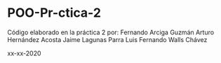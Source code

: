 # POO-Pr-ctica-2

Código elaborado en la práctica 2 por: Fernando Arciga Guzmán Arturo Hernández Acosta Jaime Lagunas Parra Luis Fernando Walls Chávez

xx-xx-2020
